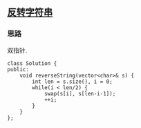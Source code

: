 ## [反转字符串](https://leetcode-cn.com/problems/reverse-string/)

### 思路

双指针.

```
class Solution {
public:
    void reverseString(vector<char>& s) {
        int len = s.size(), i = 0;
        while(i < len/2) {
            swap(s[i], s[len-i-1]);
            ++i;
        }
    }
};
```